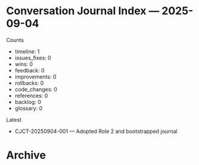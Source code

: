 # Conversation Journal Index — 2025-09-04

Counts
- timeline: 1
- issues_fixes: 0
- wins: 0
- feedback: 0
- improvements: 0
- rollbacks: 0
- code_changes: 0
- references: 0
- backlog: 0
- glossary: 0

Latest
- CJCT-20250904-001 — Adopted Role 2 and bootstrapped journal

# Archive

